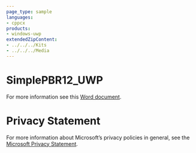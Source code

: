 ```yaml
---
page_type: sample
languages:
- cppcx
products:
- windows-uwp
extendedZipContent:
- ../../../Kits
- ../../../Media
---
```

# SimplePBR12_UWP
For more information see this [Word document](Readme.docx).
# Privacy Statement
For more information about Microsoft’s privacy policies in general, see the [Microsoft Privacy Statement](https://privacy.microsoft.com/en-us/privacystatement/).
